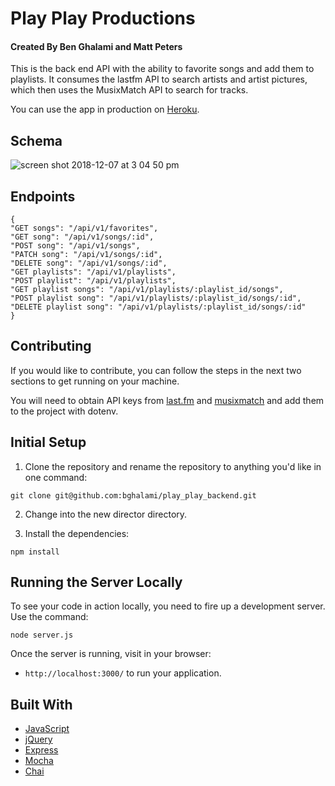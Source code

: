 # Play Play Productions

#### Created By Ben Ghalami and Matt Peters

This is the back end API with the ability to favorite songs and add them to playlists.  It consumes the lastfm API to search artists and artist pictures, which then uses the MusixMatch API to search for tracks.

You can use the app in production on [Heroku](https://play-play-api.herokuapp.com/).

## Schema

![screen shot 2018-12-07 at 3 04 50 pm](https://user-images.githubusercontent.com/7269813/49945729-b8048700-feaa-11e8-8149-23cb720f37ec.png)

## Endpoints

```
{
"GET songs": "/api/v1/favorites",
"GET song": "/api/v1/songs/:id",
"POST song": "/api/v1/songs",
"PATCH song": "/api/v1/songs/:id",
"DELETE song": "/api/v1/songs/:id",
"GET playlists": "/api/v1/playlists",
"POST playlist": "/api/v1/playlists",
"GET playlist songs": "/api/v1/playlists/:playlist_id/songs",
"POST playlist song": "/api/v1/playlists/:playlist_id/songs/:id",
"DELETE playlist song": "/api/v1/playlists/:playlist_id/songs/:id"
}
```


## Contributing

If you would like to contribute, you can follow the steps in the next two sections to get running on your machine.

You will need to obtain API keys from [last.fm](https://www.last.fm/api) and [musixmatch](https://developer.musixmatch.com/) and add them to the project with dotenv.

## Initial Setup

1. Clone the repository and rename the repository to anything you'd like in one command:

  ```shell
  git clone git@github.com:bghalami/play_play_backend.git
  ```
2. Change into the new director directory.

3. Install the dependencies:

  ```shell
  npm install
  ```
  

## Running the Server Locally

To see your code in action locally, you need to fire up a development server. Use the command:

```shell
node server.js
```

Once the server is running, visit in your browser:

* `http://localhost:3000/` to run your application.


## Built With

* [JavaScript](https://www.javascript.com/)
* [jQuery](https://jquery.com/)
* [Express](https://expressjs.com/)
* [Mocha](https://mochajs.org/)
* [Chai](https://chaijs.com/)

